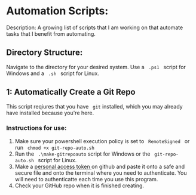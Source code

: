 <h1> Automation Scripts:</h1>

Description: A growing list of scripts that I am working on that automate tasks that I benefit from automating.

<h2> Directory Structure: </h2>
Navigate to the directory for your desired system. Use a <code> .ps1 </code> script for Windows and a <code> .sh </code> script for Linux.

<h2> 1: Automatically Create a Git Repo </h2>
This script reqiures that you have <code> git</code> installed, which you may already have installed because you're here.

<h3> Instructions for use: </h3>
<ol>
   <li> Make sure your powershell execution policy is set to <code> RemoteSigned </code> or run <code> chmod +x git-repo-auto.sh </code> </li>
   <li> Run the <code> .\make-gitrepoauto</code> script for Windows or the <code> git-repo-auto.sh </code> script for Linux. </li>
   <li> Make a <a href="https://docs.github.com/en/authentication/keeping-your-account-and-data-secure/creating-a-personal-access-token"> personal access token </a> on github and paste it onto a safe and secure file and onto the terminal where you need to authenticate. You will need to authenticatte each time you use this program.</li>
   <li> Check your GitHub repo when it is finished creating. </li> 
</ol>
